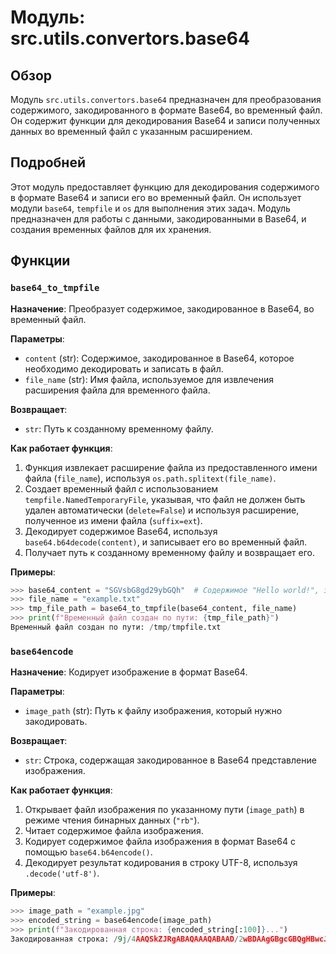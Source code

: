 # Модуль: src.utils.convertors.base64

## Обзор

Модуль `src.utils.convertors.base64` предназначен для преобразования содержимого, закодированного в формате Base64, во временный файл. Он содержит функции для декодирования Base64 и записи полученных данных во временный файл с указанным расширением.

## Подробней

Этот модуль предоставляет функцию для декодирования содержимого в формате Base64 и записи его во временный файл. Он использует модули `base64`, `tempfile` и `os` для выполнения этих задач. Модуль предназначен для работы с данными, закодированными в Base64, и создания временных файлов для их хранения.

## Функции

### `base64_to_tmpfile`

**Назначение**: Преобразует содержимое, закодированное в Base64, во временный файл.

**Параметры**:
- `content` (str): Содержимое, закодированное в Base64, которое необходимо декодировать и записать в файл.
- `file_name` (str): Имя файла, используемое для извлечения расширения файла для временного файла.

**Возвращает**:
- `str`: Путь к созданному временному файлу.

**Как работает функция**:
1. Функция извлекает расширение файла из предоставленного имени файла (`file_name`), используя `os.path.splitext(file_name)`.
2. Создает временный файл с использованием `tempfile.NamedTemporaryFile`, указывая, что файл не должен быть удален автоматически (`delete=False`) и используя расширение, полученное из имени файла (`suffix=ext`).
3. Декодирует содержимое Base64, используя `base64.b64decode(content)`, и записывает его во временный файл.
4. Получает путь к созданному временному файлу и возвращает его.

**Примеры**:

```python
>>> base64_content = "SGVsbG8gd29ybGQh"  # Содержимое "Hello world!", закодированное в Base64
>>> file_name = "example.txt"
>>> tmp_file_path = base64_to_tmpfile(base64_content, file_name)
>>> print(f"Временный файл создан по пути: {tmp_file_path}")
Временный файл создан по пути: /tmp/tmpfile.txt
```

### `base64encode`

**Назначение**: Кодирует изображение в формат Base64.

**Параметры**:
- `image_path` (str): Путь к файлу изображения, который нужно закодировать.

**Возвращает**:
- `str`: Строка, содержащая закодированное в Base64 представление изображения.

**Как работает функция**:
1. Открывает файл изображения по указанному пути (`image_path`) в режиме чтения бинарных данных (`"rb"`).
2. Читает содержимое файла изображения.
3. Кодирует содержимое файла изображения в формат Base64 с помощью `base64.b64encode()`.
4. Декодирует результат кодирования в строку UTF-8, используя `.decode('utf-8')`.

**Примеры**:
```python
>>> image_path = "example.jpg"
>>> encoded_string = base64encode(image_path)
>>> print(f"Закодированная строка: {encoded_string[:100]}...")
Закодированная строка: /9j/4AAQSkZJRgABAQAAAQABAAD/2wBDAAgGBgcGBQgHBwcJCQgKDBQNDAsLDBkSEw8UHRofHh0aHBwgJC4nICIsIxwcKDcpLCQo...